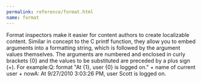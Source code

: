 ```yaml
---
permalink: reference/format.html
name: format
---
```


Format inspectors make it easier for content authors to create localizable content. Similar in concept to the C printf function, they allow you to embed arguments into a formatting string, which is followed by the argument values themselves. The arguments are numbered and enclosed in curly brackets {0} and the values to be substituted are preceded by a plus sign (+). For example:Q: format "At {1}, user {0} is logged on." + name of current user + nowA: At 9/27/2010 3:03:26 PM, user Scott is logged on.
